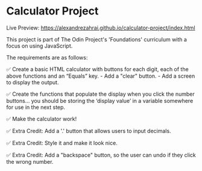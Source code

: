 # Calculator Project

Live Preview: https://alexandrezahrai.github.io/calculator-project/index.html

This project is part of The Odin Project's 'Foundations' curriculum with a focus on using JavaScript. 

The requirements are as follows:

✅ Create a basic HTML calculator with buttons for each digit, each of the above functions and an “Equals” key. 
    - Add a "clear" button.
    - Add a screen to display the output.
    
✅ Create the functions that populate the display when you click the number buttons… you should be storing the ‘display value’ in a variable somewhere for use in the       next step.   

✅ Make the calculator work!

✅ Extra Credit: Add a '.' button that allows users to input decimals.

✅ Extra Credit: Style it and make it look nice.

✅ Extra Credit: Add a "backspace" button, so the user can undo if they click the wrong number.
